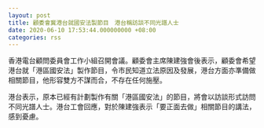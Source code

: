 ```yaml
---
layout: post
title: 顧委會冀港台就國安法製節目　港台稱訪談不同光譜人士
date: 2020-06-10 17:53:44.000000000 +08:00
categories: rss
---
```


香港電台顧問委員會工作小組召開會議。顧委會主席陳建強會後表示，顧委會希望港台就「港區國安法」製作節目，令市民知道立法原因及發展，港台方面亦準備做相關節目，他形容雙方不謀而合，不存在任何施壓。

港台表示，原本已經有計劃製作有關「港區國安法」的節目，將會以訪談形式訪問不同光譜人士。港台工會回應，對於陳建強表示「要正面去做」相關節目的講法，感到憂慮。
